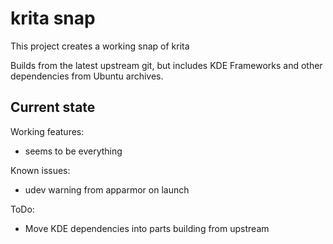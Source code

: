 # krita snap

This project creates a working snap of krita

Builds from the latest upstream git, but includes KDE Frameworks and
other dependencies from Ubuntu archives.

## Current state

Working features:
 - seems to be everything

Known issues:
  - udev warning from apparmor on launch

ToDo:
  - Move KDE dependencies into parts building from upstream
